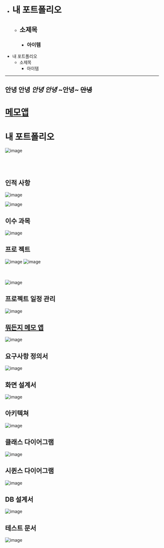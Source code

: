 - # 내 포트폴리오
  - ## 소제목 <!--들여쓰기는 tab을 누르면 가능-->
    - ### 아이템
- 내 포트폴리오
  - 소제목 <!--들여쓰기는 tab을 누르면 가능-->
    - 아이템
---

__안녕__
**안녕**
_안녕_
*안녕*
~안녕~
~~안녕~~
---

# [메모앱](https://github.com/Jung-ha1/Python)


# 내 포트폴리오
![image](https://user-images.githubusercontent.com/83272007/118616031-4ad44900-b7fc-11eb-9577-caaff4267dee.png)
<br/><br/><br/><br/>
## 인적&nbsp;사항
![image](https://user-images.githubusercontent.com/83272007/118616217-748d7000-b7fc-11eb-9fb6-6ae07aa8230c.png)
<!--두개의 차이점은 왼쪽 상단이다.-->
![image](https://user-images.githubusercontent.com/83272007/118616781-f7aec600-b7fc-11eb-8413-f7d2294b7cc1.png)

## 이수&nbsp;과목
![image](https://user-images.githubusercontent.com/83272007/118617064-3e9cbb80-b7fd-11eb-8ca3-991ebf38ca62.png)

## 프로&nbsp;젝트
![image](https://user-images.githubusercontent.com/83272007/118617210-5f651100-b7fd-11eb-8efb-00d05a27a1ed.png)
![image](https://user-images.githubusercontent.com/83272007/118617242-67bd4c00-b7fd-11eb-9c4f-032785428ae4.png)
<br/><br/><br/><br/>
![image](https://user-images.githubusercontent.com/83272007/118617279-70158700-b7fd-11eb-8f76-fadcb4a220e1.png)

## 프로젝트&nbsp;일정&nbsp;관리
![image](https://user-images.githubusercontent.com/83272007/118617745-e1edd080-b7fd-11eb-81ce-43891f625d63.png)

## [뭐든지 메모 앱](https://github.com/renige18/deveryApp)
![image](https://user-images.githubusercontent.com/83272007/118625084-a7d3fd00-b804-11eb-8cd0-80ee96fd1ef7.png)



## 요구사항&nbsp;정의서
![image](https://user-images.githubusercontent.com/83272007/118617783-eca86580-b7fd-11eb-8832-49a59114c91d.png)

## 화면&nbsp;설계서
![image](https://user-images.githubusercontent.com/83272007/118617808-f0d48300-b7fd-11eb-83e7-0bc0d16f270c.png)

## 아키텍쳐
![image](https://user-images.githubusercontent.com/83272007/118617824-f5993700-b7fd-11eb-818f-29110945d883.png)

## 클래스&nbsp;다이어그램
![image](https://user-images.githubusercontent.com/83272007/118617907-0a75ca80-b7fe-11eb-823d-34b5d72c1057.png)

## 시퀸스&nbsp;다이어그램
![image](https://user-images.githubusercontent.com/83272007/118617930-11044200-b7fe-11eb-9a38-b0c4c9afec8a.png)

## DB&nbsp;설계서
![image](https://user-images.githubusercontent.com/83272007/118617981-1feaf480-b7fe-11eb-9b69-e0778d238dcf.png)

## 테스트&nbsp;문서
![image](https://user-images.githubusercontent.com/83272007/118618005-26796c00-b7fe-11eb-8173-4eb9bb7b43ca.png)
